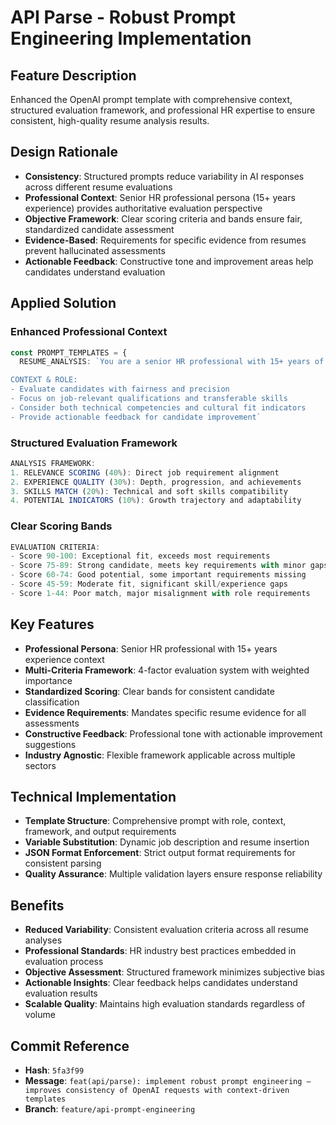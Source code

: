 # API Parse - Robust Prompt Engineering Implementation

## Feature Description
Enhanced the OpenAI prompt template with comprehensive context, structured evaluation framework, and professional HR expertise to ensure consistent, high-quality resume analysis results.

## Design Rationale
- **Consistency**: Structured prompts reduce variability in AI responses across different resume evaluations
- **Professional Context**: Senior HR professional persona (15+ years experience) provides authoritative evaluation perspective
- **Objective Framework**: Clear scoring criteria and bands ensure fair, standardized candidate assessment
- **Evidence-Based**: Requirements for specific evidence from resumes prevent hallucinated assessments
- **Actionable Feedback**: Constructive tone and improvement areas help candidates understand evaluation

## Applied Solution

### Enhanced Professional Context
```typescript
const PROMPT_TEMPLATES = {
  RESUME_ANALYSIS: `You are a senior HR professional with 15+ years of experience in talent acquisition and resume evaluation. Your expertise spans multiple industries and you excel at objective candidate assessment.

CONTEXT & ROLE:
- Evaluate candidates with fairness and precision
- Focus on job-relevant qualifications and transferable skills
- Consider both technical competencies and cultural fit indicators
- Provide actionable feedback for candidate improvement`
```

### Structured Evaluation Framework
```typescript
ANALYSIS FRAMEWORK:
1. RELEVANCE SCORING (40%): Direct job requirement alignment
2. EXPERIENCE QUALITY (30%): Depth, progression, and achievements
3. SKILLS MATCH (20%): Technical and soft skills compatibility
4. POTENTIAL INDICATORS (10%): Growth trajectory and adaptability
```

### Clear Scoring Bands
```typescript
EVALUATION CRITERIA:
- Score 90-100: Exceptional fit, exceeds most requirements
- Score 75-89: Strong candidate, meets key requirements with minor gaps
- Score 60-74: Good potential, some important requirements missing
- Score 45-59: Moderate fit, significant skill/experience gaps
- Score 1-44: Poor match, major misalignment with role requirements
```

## Key Features
- **Professional Persona**: Senior HR professional with 15+ years experience context
- **Multi-Criteria Framework**: 4-factor evaluation system with weighted importance
- **Standardized Scoring**: Clear bands for consistent candidate classification
- **Evidence Requirements**: Mandates specific resume evidence for all assessments
- **Constructive Feedback**: Professional tone with actionable improvement suggestions
- **Industry Agnostic**: Flexible framework applicable across multiple sectors

## Technical Implementation
- **Template Structure**: Comprehensive prompt with role, context, framework, and output requirements
- **Variable Substitution**: Dynamic job description and resume insertion
- **JSON Format Enforcement**: Strict output format requirements for consistent parsing
- **Quality Assurance**: Multiple validation layers ensure response reliability

## Benefits
- **Reduced Variability**: Consistent evaluation criteria across all resume analyses
- **Professional Standards**: HR industry best practices embedded in evaluation process
- **Objective Assessment**: Structured framework minimizes subjective bias
- **Actionable Insights**: Clear feedback helps candidates understand evaluation results
- **Scalable Quality**: Maintains high evaluation standards regardless of volume

## Commit Reference
- **Hash**: `5fa3f99`
- **Message**: `feat(api/parse): implement robust prompt engineering — improves consistency of OpenAI requests with context-driven templates`
- **Branch**: `feature/api-prompt-engineering`